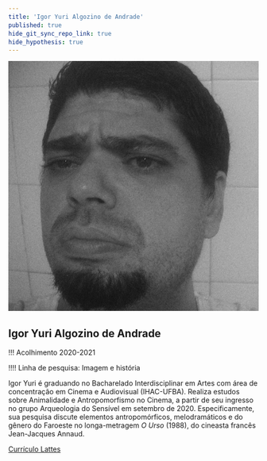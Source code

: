 ```yaml
---
title: 'Igor Yuri Algozino de Andrade'
published: true
hide_git_sync_repo_link: true
hide_hypothesis: true
---
```


![Fotografia de Igor Yuri](../../imgs/IgorYuri.jpg?resize=400&classes=center,s-circle)

## Igor Yuri Algozino de Andrade

!!! Acolhimento 2020-2021

!!!! Linha de pesquisa: Imagem e história

Igor Yuri é graduando no Bacharelado Interdisciplinar em Artes com área de concentração em Cinema e Audiovisual (IHAC-UFBA). Realiza estudos sobre Animalidade e Antropomorfismo no Cinema, a partir de seu ingresso no grupo Arqueologia do Sensível em setembro de 2020. Especificamente, sua pesquisa discute elementos antropomórficos, melodramáticos e do gênero do Faroeste no longa-metragem *O Urso* (1988), do cineasta francês Jean-Jacques Annaud.

[Currículo Lattes](http://lattes.cnpq.br/4743920635620908?classes=btn,btn-primary,btn-lg&target=_blank)